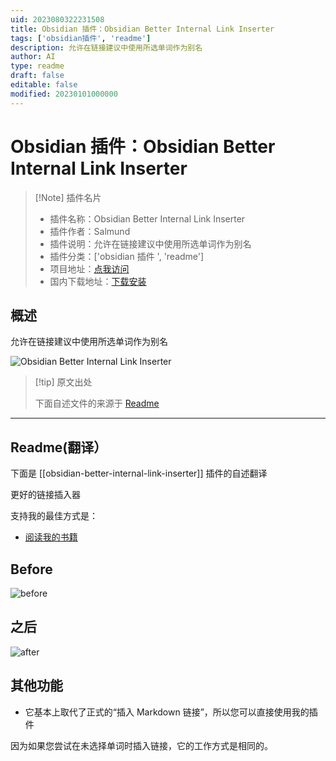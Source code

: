 ```yaml
---
uid: 2023080322231508
title: Obsidian 插件：Obsidian Better Internal Link Inserter
tags: ['obsidian插件', 'readme']
description: 允许在链接建议中使用所选单词作为别名
author: AI
type: readme
draft: false
editable: false
modified: 20230101000000
---
```


# Obsidian 插件：Obsidian Better Internal Link Inserter

> [!Note] 插件名片
> - 插件名称：Obsidian Better Internal Link Inserter
> - 插件作者：Salmund
> - 插件说明：允许在链接建议中使用所选单词作为别名
> - 插件分类：['obsidian 插件 ', 'readme']
> - 项目地址：[点我访问](https://github.com/salmund/obsidian-better-link-inserter)
> - 国内下载地址：[下载安装](https://pkmer.cn/products/plugin/pluginMarket/?obsidian-better-internal-link-inserter)

## 概述

允许在链接建议中使用所选单词作为别名

![Obsidian Better Internal Link Inserter](https://cdn.pkmer.cn/covers/obsidian-better-internal-link-inserter.gif!pkmer)

> [!tip] 原文出处
>
>下面自述文件的来源于 [Readme](https://ghproxy.net/https://raw.githubusercontent.com/salmund/obsidian-better-link-inserter/master/README.md)

---

## Readme(翻译）

下面是 [[obsidian-better-internal-link-inserter]] 插件的自述翻译

更好的链接插入器

支持我的最佳方式是：

- [阅读我的书籍](https://www.amazon.com/dp/B0B8JJ4441)

## Before

![before](https://user-images.githubusercontent.com/105465034/173254092-ee8c77d2-8184-4de5-9bd8-72fb037b5ea1.gif)

## 之后

![after](https://user-images.githubusercontent.com/105465034/173254099-16e35e1a-dcff-4d08-87ac-0c5813d0480b.gif)

## 其他功能

- 它基本上取代了正式的“插入 Markdown 链接”，所以您可以直接使用我的插件

因为如果您尝试在未选择单词时插入链接，它的工作方式是相同的。
